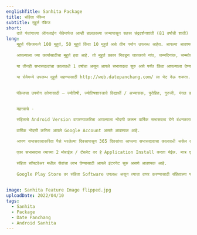 ```yaml
---
englishTitle: Sanhita Package
title: संहिता पॅकेज
subtitle: मुहूर्त पॅकेज
short:
    दाते पंचांगाच्या ऑनलाईन सेवेमार्फत आम्ही बालकाच्या जन्मापासून सहस्र चंद्रदर्शनशांती (81 वर्षाची शांती) पर्यंत आयुष्याच्या टप्प्यावर लागणारे सुमारे ४० प्रकारचे मुहूर्त उपलब्ध करून देत आहोत. या सभासदत्व प्रकारामध्ये या मुहूर्त सेवेचा आपण लाभ घेऊ शकता. 1 वर्षाच्या या सभासदत्व प्रकारात कोणत्याही प्रकारच्या मुहूर्ताच्या एकून 100 मागणी आपण करू शकता.
long:
    मुहूर्त पॅकेजमध्ये 100 मुहूर्त, 50 मुहूर्त किंवा 10 मुहूर्त असे तीन पर्याय उपलब्ध आहेत. आपल्या आवश्यकतेनुसार आपण यापैकी कोणतेही पॅकेज निवडू शकता.
    
    आपल्याला ज्या कार्यासाठीचा मुहूर्त हवा आहे. तो मुहूर्त प्रकार निवडून जातकाचे नांव, जन्मदिनांक, जन्मवेळ तसेच जन्मगांव या माहिती बरोबरच ज्या गांवी कार्य करायचे आहे ते गांव आणि अपेक्षित कालावधी निवडून आपण मराठी किंवा इंग्रजी भाषेमध्ये मुहूर्त तयार करून घेऊ शकता. देश विदेशातील कोणत्याही गावासाठीचे जातकाच्या जन्मपत्रिकेनुसार त्याच्यासाठी लाभदायक असे मुहूर्त या सेवेमध्ये आपल्याला तयार करून दिले जातील.
    
    या तीनही सभासदत्वांचा कालावधी 1 वर्षाचा असून आपले सभासदत्व सुरु असे पर्यंत किंवा आपल्याला देण्यात आलेली मुहूर्त मागणीची संख्या संपेपर्यंत आपले सभासदत्व सुरु राहील. कालावधी किंवा मागणी संख्या संपल्यास आपण पुन्हा पैसे भरून आपले सभासदत्व सुरु ठेवू शकता.
    
    या सेवेमध्ये उपलब्ध मुहूर्त पाहण्यासाठी http://web.datepanchang.com/ ला भेट देऊ शकता. या साईटवरील सर्व मुहूर्त या सेवेमध्ये उपलब्ध असतील.

    
    पॅकेजचा उपयोग कोणासाठी – ज्योतिषी, ज्योतिषशास्त्राचे विद्यार्थी / अभ्यासक, पुरोहित, गुरुजी, मंगल कार्यालये, व्यावसायिक संस्था, विवाहेच्छुक मुलामुलींचे पालक यांच्याकरिता हे सभासदत्व उपयुक्त आहे.


    महत्त्वाचे - 

    संहिताचे Android Version वापरण्याकरिता आपल्याला नोंदणी करून वार्षिक सभासदत्व घेणे बंधनकारक आहे.
    
    वार्षिक नोंदणी करिता आपले Google Account असणे आवश्यक आहे.
    
    आपण सभासदत्वाकरिता पैसे भरलेल्या दिवसापासून 365 दिवसांचा आपल्या सभासदत्वाचा कालावधी असेल त्यानंतर पुन्हा पैसे भरून कालावधी वाढविता येईल.
    
    एका सभासदास त्याच्या 2 मोबाईल / टॅबलेट वर हे Application Install करता येईल. मात्र एका वेळेस दोन्ही पैकी कोणत्याही एका Device (Mobile / Tablet) वरूनच वापर करता येईल. दोन्ही वरून एकाच वेळेस वापर करता येणार नाही.
    
    संहिता सॉफ्टवेअर मधील सेवांचा लाभ घेण्यासाठी आपले इंटरनेट सुरु असणे आवश्यक आहे.
    
    Google Play Store वर संहिता Software उपलब्ध असून त्याचा वापर करण्यासाठी संहिताच्या पत्रिका / मेलन किंवा मुहूर्त यापैकी एक तरी पॅकेज घेतलेले असणे आवश्यक आहे.
  

image: Sanhita Feature Image flipped.jpg
uploadDate: 2022/04/10
tags:
  - Sanhita
  - Package
  - Date Panchang
  - Android Sanhita
---
```

